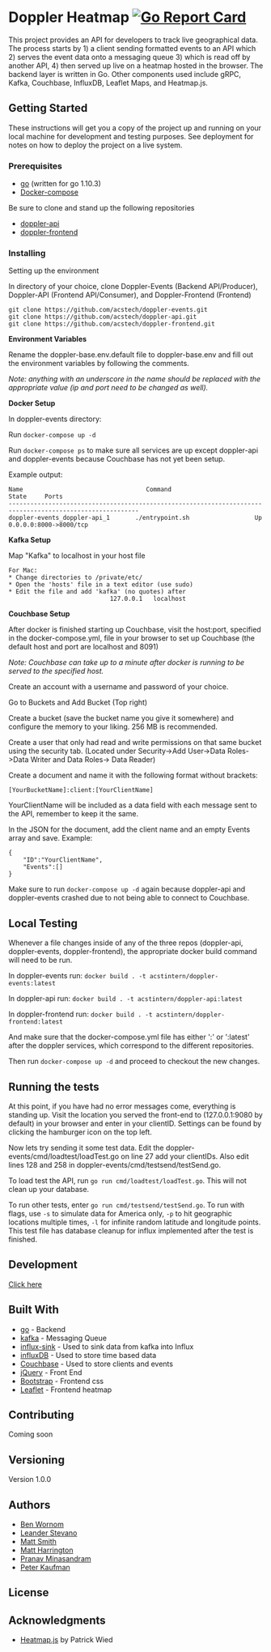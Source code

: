 # Doppler Heatmap [![Go Report Card](https://goreportcard.com/badge/github.com/acstech/doppler-events)](https://goreportcard.com/report/github.com/acstech/doppler-events)
This project provides an API for developers to track live geographical data. The process starts by 1) a client sending formatted events to an API which 2) serves the event data onto a messaging queue 3) which is read off by another API, 4) then served up live on a heatmap hosted in the browser. The backend layer is written in Go. Other components used include gRPC, Kafka, Couchbase, InfluxDB, Leaflet Maps, and Heatmap.js.

## Getting Started

These instructions will get you a copy of the project up and running on your local machine for development and testing purposes. See deployment for notes on how to deploy the project on a live system.

### Prerequisites

* [go](https://golang.org/doc/install) (written for go 1.10.3)
* [Docker-compose](https://docs.docker.com/compose/install/#install-compose)

 Be sure to clone and stand up the following repositories
*  [doppler-api](https://github.com/acstech/doppler-api)
*  [doppler-frontend](https://github.com/acstech/doppler-frontend)


### Installing

Setting up the environment

In directory of your choice, clone Doppler-Events (Backend API/Producer), Doppler-API (Frontend API/Consumer), and Doppler-Frontend (Frontend)


```
git clone https://github.com/acstech/doppler-events.git
git clone https://github.com/acstech/doppler-api.git
git clone https://github.com/acstech/doppler-frontend.git
```

**Environment Variables**

Rename the doppler-base.env.default file to doppler-base.env and fill out the environment variables by following the comments.

_Note: anything with an underscore in the name should be replaced with the appropriate value (ip and port need to be changed as well)._

**Docker Setup**

In doppler-events directory:

Run `docker-compose up -d`

Run `docker-compose ps` to make sure all services are up except doppler-api and doppler-events because Couchbase has not yet been setup.

Example output:

```
Name                                  Command                      State     Ports                         
----------------------------------------------------------------------------------------------------------
doppler-events_doppler-api_1       ./entrypoint.sh                  Up      0.0.0.0:8000->8000/tcp
```

**Kafka Setup**

Map "Kafka" to localhost in your host file

    For Mac:
    * Change directories to /private/etc/
    * Open the 'hosts' file in a text editor (use sudo)
    * Edit the file and add 'kafka' (no quotes) after
                                127.0.0.1	localhost

**Couchbase Setup**

After docker is finished starting up Couchbase, visit the host:port, specified in the docker-compose.yml, file in your browser to set up Couchbase (the default host and port are localhost and 8091)

_Note: Couchbase can take up to a minute after docker is running to be served to the specified host._

Create an account with a username and password of your choice.

Go to Buckets and Add Bucket (Top right)

Create a bucket (save the bucket name you give it somewhere) and configure the memory to your liking. 256 MB is recommended.

Create a user that only had read and write permissions on that same bucket using the security tab. (Located under Security->Add User->Data Roles->Data Writer and Data Roles-> Data Reader)

Create a document and name it with the following format without brackets:

    [YourBucketName]:client:[YourClientName]

YourClientName will be included as a data field with each message sent to the API, remember to keep it the same.  

In the JSON for the document, add the client name and an empty Events array and save. Example:

    {
    	"ID":"YourClientName",
        "Events":[]
    }

Make sure to run `docker-compose up -d` again because doppler-api and doppler-events crashed due to not being able to connect to Couchbase.

## Local Testing

Whenever a file changes inside of any of the three repos (doppler-api, doppler-events, doppler-frontend), the appropriate docker build command will need to be run.

In doppler-events run: `docker build . -t acstintern/doppler-events:latest`

In doppler-api run: `docker build . -t acstintern/doppler-api:latest`

In doppler-frontend run: `docker build . -t acstintern/doppler-frontend:latest`

And make sure that the docker-compose.yml file has either ':' or ':latest' after the doppler services, which correspond to the different repositories.

Then run `docker-compose up -d` and proceed to checkout the new changes.

## Running the tests

At this point, if you have had no error messages come, everything is standing up. Visit the location you served the front-end to (127.0.0.1:9080 by default) in your browser and enter in your clientID. Settings can be found by clicking the hamburger icon on the top left.

Now lets try sending it some test data. Edit the doppler-events/cmd/loadtest/loadTest.go on line 27 add your clientIDs.
Also edit lines 128 and 258 in doppler-events/cmd/testsend/testSend.go.

To load test the API, run `go run cmd/loadtest/loadTest.go`. This will not clean up your database.

To run other tests, enter `go run cmd/testsend/testSend.go`.
To run with flags, use `-s` to simulate data for America only, `-p` to hit geographic locations multiple times, `-l` for infinite random latitude and longitude points. This test file has database cleanup for influx implemented after the test is finished.

## Development

[Click here](https://github.com/acstech/doppler-events/wiki/Development)

## Built With

* [go](https://golang.org/) - Backend
* [kafka](http://kafka.apache.org/) - Messaging Queue
* [influx-sink](https://lenses.stream/connectors/sink/influx.html) - Used to sink data from kafka into Influx
* [influxDB](https://www.influxdata.com/) - Used to store time based data
* [Couchbase](https://www.couchbase.com/) - Used to store clients and events
* [jQuery](https://jquery.com/) - Front End
* [Bootstrap](https://getbootstrap.com/) - Frontend css
* [Leaflet](https://leafletjs.com/index.html) - Frontend heatmap

## Contributing

Coming soon

## Versioning

Version 1.0.0

## Authors


* [Ben Wornom](https://github.com/bwornom7)
* [Leander Stevano](https://github.com/deepmicrobe)
* [Matt Smith](https://github.com/mattsmith803)
* [Matt Harrington](https://github.com/Matt2Harrington)
* [Pranav Minasandram](https://github.com/PranavMin)
* [Peter Kaufman](https://github.com/pjkaufman)


## License

## Acknowledgments

* [Heatmap.js](https://www.patrick-wied.at/static/heatmapjs/) by Patrick Wied
